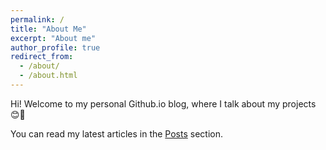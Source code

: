 ```yaml
---
permalink: /
title: "About Me"
excerpt: "About me"
author_profile: true
redirect_from:
  - /about/
  - /about.html
---
```


Hi! Welcome to my personal Github.io blog, where I talk about my projects 😊🎉

You can read my latest articles in the [Posts]('./year-archive/) section.
